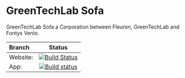 # GreenTechLab Sofa
GreenTechLab Sofa a Corporation between Fleuren, GreenTechLab and Fontys Venlo.

Branch | Status
:--- | :---: 
Website: | [![Build Status](https://travis-ci.org/TreeWatch/treewatch.svg?branch=website)](https://travis-ci.org/TreeWatch/treewatch) 
App:| [![Build status](https://ci.appveyor.com/api/projects/status/gh9y3aqe4ju0a0tl?svg=true)](https://ci.appveyor.com/project/kerko/treewatch)




